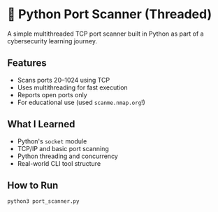 # 🔎 Python Port Scanner (Threaded)

A simple multithreaded TCP port scanner built in Python as part of a cybersecurity learning journey.

## Features

- Scans ports 20–1024 using TCP
- Uses multithreading for fast execution
- Reports open ports only
- For educational use (used `scanme.nmap.org`!)

## What I Learned

- Python's `socket` module
- TCP/IP and basic port scanning
- Python threading and concurrency
- Real-world CLI tool structure

## How to Run

```bash
python3 port_scanner.py
